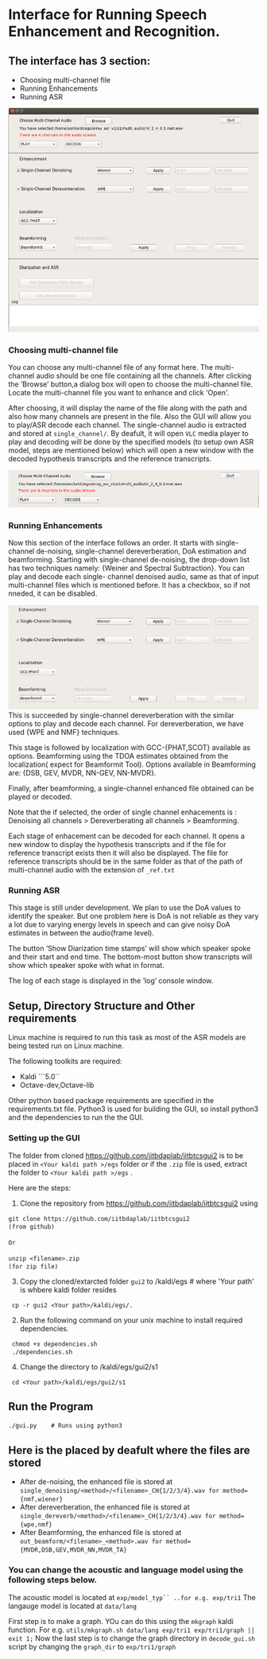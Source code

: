 # Interface for Running Speech Enhancement and Recognition.

## The interface has 3 section:
* Choosing multi-channel file
* Running Enhancements
* Running ASR

![GUI for Analysis](https://github.com/iitbdaplab/iitbtcsgui2/blob/master/analysis.png)

### Choosing multi-channel file
You can choose any multi-channel file of any format here. The multi-channel audio should be one file containing all the channels. After clicking the ’Browse’ button,a dialog box will open to choose the multi-channel file. Locate the multi-channel file you want to enhance and click 'Open'.

After choosing, it will display the name of the file along with the path and also how many channels are present in the file.
Also the GUI will allow you to play/ASR decode each channel. The single-channel audio is extracted and stored at ```single_channel/```. By deafult, it will open ```VLC``` media player to play and decoding will be done by the specified models (to setup own ASR model, steps are mentioned below) which will open a new window with the decoded hypothesis transcripts and the reference transcripts. 

![Section 1 of the GUI](https://github.com/iitbdaplab/iitbtcsgui2/blob/master/sec1.png)


### Running Enhancements

Now this section of the interface follows an order. It starts with single-channel de-noising,
single-channel dereverberation, DoA estimation and beamforming.
Starting with single-channel de-noising, the drop-down list has two techniques namely:
{Weiner and Spectral Subtraction}. You can  play and decode each single-
channel denoised audio, same as that of input multi-channel files which is mentioned before. It has a checkbox, so if not nneded, it can be disabled. 


![Section 2 of the GUI](https://github.com/iitbdaplab/iitbtcsgui2/blob/master/sec2.png)
This is succeeded by single-channel dereverberation with the similar options to play and decode each channel. For dereverberation, we have used {WPE and NMF} techniques. 

This stage is followed by localization with GCC-{PHAT,SCOT} available as options. Beamforming using the TDOA estimates obtained from the localization( expect for Beamformit Tool). Options available in Beamforming are: {DSB, GEV, MVDR, NN-GEV,
NN-MVDR}.

Finally, after beamforming, a single-channel enhanced file obtained can be played or decoded.

Note that the if selected, the order of single channel enhacements is : Denoising all channels > Dereverberating all channels > Beamforming. 

Each stage of enhacement can be decoded for each channel. It opens a new window to display the hypothesis transcripts and if the file for reference transcript exists then it will also be displayed. The file for reference transcripts should be in the same folder as that of the path of multi-channel audio with the extension of ```_ref.txt```

### Running ASR
This stage is still under development. We plan to use the DoA values to identify the
speaker. But one problem here is DoA is not reliable as they vary a lot due to varying
energy levels in speech and can give noisy DoA estimates in between the audio(frame
level). 

The button ’Show Diarization time stamps’ will show which speaker spoke and
their start and end time. The bottom-most button show transcripts will show which
speaker spoke with what in <speaker id: text >format.
  
  
The log of each stage is displayed in the ’log’ console window.  
  
## Setup, Directory Structure and Other requirements

Linux machine is required to run this task as most of the ASR models are being tested
run on Linux machine.

The following toolkits are required:
* Kaldi ```5.0``
* Octave-dev,Octave-lib

Other python based package requirements are specified in the requirements.txt file. Python3 is used for building the GUI, so install python3 and the dependencies to run the the GUI.

### Setting up the GUI

The folder from cloned https://github.com/iitbdaplab/iitbtcsgui2 is to be placed in ```<Your kaldi path >/egs``` folder or if the ```.zip``` file is used, extract the folder to ```<Your kaldi path >/egs``` .
  
Here are the steps:

1) Clone the repository from https://github.com/iitbdaplab/iitbtcsgui2 using

  ```
  git clone https://github.com/iitbdaplab/iitbtcsgui2                 (from github)
  
  Or 
  
  unzip <filename>.zip                                                (for zip file)
 ```

3) Copy the cloned/extarcted folder ```gui2```  to <Your path >/kaldi/egs   # where 'Your path' is whbere kaldi folder resides
  ```
   cp -r gui2 <Your path>/kaldi/egs/.
  ```

2) Run the following command on your unix machine to install required dependencies.
  ```
   chmod +x dependencies.sh
   ./dependencies.sh
  ```


4) Change the directory to <Your path>/kaldi/egs/gui2/s1
  ```
   cd <Your path>/kaldi/egs/gui2/s1
  ```

## Run the Program
 ```
 ./gui.py    # Runs using python3
 
```
## Here is the placed by deafult where the files are stored
* After de-noising, the enhanced file is stored at ```single_denoising/<method>/<filename>_CH{1/2/3/4}.wav for method={nmf,wiener}```
* After dereverberation, the enhanced file is stored at ```single_dereverb/<method>/<filename>_CH{1/2/3/4}.wav for method={wpe,nmf}```
* After Beamforming, the enhanced file is stored at ```out_beamform/<filename>_<method>.wav for method={MVDR,DSB,GEV,MVDR_NN,MVDR_TA} ```

### You can change the acoustic and language model using the following steps below.
The acoustic model is located at ```exp/model_typ`` ..for e.g. exp/tri1```
The langauge model is located at ```data/lang```

First step is to make a graph. YOu can do this using the ```mkgraph``` kaldi function. For e.g. 
```utils/mkgraph.sh data/lang exp/tri1 exp/tri1/graph || exit 1;```
Now the last step is to change the graph directory in ``decode_gui.sh`` script by changing the ```graph_dir``` to ```exp/tri1/graph```
